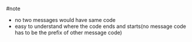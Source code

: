 #note 

- no two messages would have same code
- easy to understand where the code ends and starts(no message code has to be the prefix of other message code)